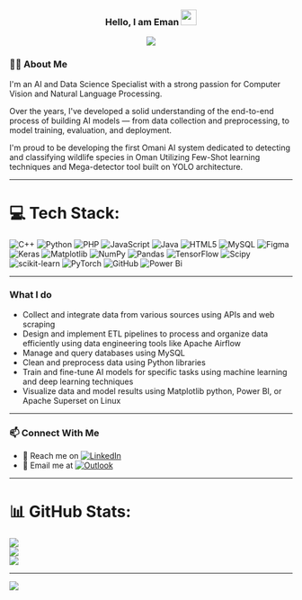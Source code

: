 
<h3 align="center">
  Hello, I am Eman 
  <img src="https://media.giphy.com/media/hvRJCLFzcasrR4ia7z/giphy.gif" width="28">
</h3>
<p align="center">
  <a href="https://github.com/DenverCoder1/readme-typing-svg"><img src="https://readme-typing-svg.herokuapp.com/?lines=AI%20and%20data%20Science%20Specialist;Always%20learning%20new%20things&font=Fira%20Code&center=true&width=440&height=45&color=f75c7e&vCenter=true&size=22"></a>
</p> 


### 👩‍💻 About Me

I'm an AI and Data Science Specialist with a strong passion for Computer Vision and Natural Language Processing.

Over the years, I've developed a solid understanding of the end-to-end process of building AI models — from data collection and preprocessing, to model training, evaluation, and deployment.

I'm proud to be developing the first Omani AI system dedicated to detecting and classifying wildlife species in Oman Utilizing Few-Shot learning techniques and Mega-detector tool built on YOLO architecture.

--- 

# 💻 Tech Stack:
![C++](https://img.shields.io/badge/c++-%2300599C.svg?style=for-the-badge&logo=c%2B%2B&logoColor=white) ![Python](https://img.shields.io/badge/python-3670A0?style=for-the-badge&logo=python&logoColor=ffdd54) ![PHP](https://img.shields.io/badge/php-%23777BB4.svg?style=for-the-badge&logo=php&logoColor=white) ![JavaScript](https://img.shields.io/badge/javascript-%23323330.svg?style=for-the-badge&logo=javascript&logoColor=%23F7DF1E) ![Java](https://img.shields.io/badge/java-%23ED8B00.svg?style=for-the-badge&logo=openjdk&logoColor=white) ![HTML5](https://img.shields.io/badge/html5-%23E34F26.svg?style=for-the-badge&logo=html5&logoColor=white) ![MySQL](https://img.shields.io/badge/mysql-4479A1.svg?style=for-the-badge&logo=mysql&logoColor=white) ![Figma](https://img.shields.io/badge/figma-%23F24E1E.svg?style=for-the-badge&logo=figma&logoColor=white) ![Keras](https://img.shields.io/badge/Keras-%23D00000.svg?style=for-the-badge&logo=Keras&logoColor=white) ![Matplotlib](https://img.shields.io/badge/Matplotlib-%23ffffff.svg?style=for-the-badge&logo=Matplotlib&logoColor=black) ![NumPy](https://img.shields.io/badge/numpy-%23013243.svg?style=for-the-badge&logo=numpy&logoColor=white) ![Pandas](https://img.shields.io/badge/pandas-%23150458.svg?style=for-the-badge&logo=pandas&logoColor=white) ![TensorFlow](https://img.shields.io/badge/TensorFlow-%23FF6F00.svg?style=for-the-badge&logo=TensorFlow&logoColor=white) ![Scipy](https://img.shields.io/badge/SciPy-%230C55A5.svg?style=for-the-badge&logo=scipy&logoColor=%white) ![scikit-learn](https://img.shields.io/badge/scikit--learn-%23F7931E.svg?style=for-the-badge&logo=scikit-learn&logoColor=white) ![PyTorch](https://img.shields.io/badge/PyTorch-%23EE4C2C.svg?style=for-the-badge&logo=PyTorch&logoColor=white) ![GitHub](https://img.shields.io/badge/github-%23121011.svg?style=for-the-badge&logo=github&logoColor=white) ![Power Bi](https://img.shields.io/badge/power_bi-F2C811?style=for-the-badge&logo=powerbi&logoColor=black)

---

### What I do 

- Collect and integrate data from various sources using APIs and web scraping
- Design and implement ETL pipelines to process and organize data efficiently using data engineering tools like Apache Airflow
- Manage and query databases using MySQL 
- Clean and preprocess data using Python libraries   
- Train and fine-tune AI models for specific tasks using machine learning and deep learning techniques
- Visualize data and model results using Matplotlib python, Power BI, or Apache Superset on Linux

---
### 📫 Connect With Me
 
- 💬 Reach me on [![LinkedIn](https://img.shields.io/badge/LinkedIn-blue?logo=linkedin&logoColor=white)](https://www.linkedin.com/in/eman-al-hajri/)
- 📧 Email me at [![Outlook](https://img.shields.io/badge/Outlook-0078D4?logo=microsoft-outlook&logoColor=white)](mailto:emaanhajri@gmail.com)

---

# 📊 GitHub Stats:
![](https://github-readme-stats.vercel.app/api?username=1iEman&theme=calm_pink&hide_border=false&include_all_commits=false&count_private=false)<br/>
![](https://nirzak-streak-stats.vercel.app/?user=1iEman&theme=calm_pink&hide_border=false)<br/>
![](https://github-readme-stats.vercel.app/api/top-langs/?username=1iEman&theme=calm_pink&hide_border=false&include_all_commits=false&count_private=false&layout=compact)

---
[![](https://visitcount.itsvg.in/api?id=1iEman&icon=0&color=0)](https://visitcount.itsvg.in)


<!-- Proudly created with GPRM ( https://gprm.itsvg.in ) -->
